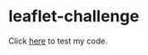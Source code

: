 # leaflet-challenge
Click [here](https://lmalla.github.io/leaflet-challenge/Leaflet-Step-1/index.html) to test my code.
